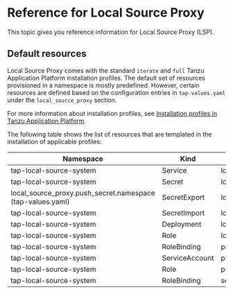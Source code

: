 # Reference for Local Source Proxy

This topic gives you reference information for Local Source Proxy (LSP).

## <a id="default-resources"></a> Default resources

Local Source Proxy comes with the standard `iterate` and `full` Tanzu Application Platform
installation profiles. The default set of resources provisioned in a namespace is mostly predefined.
However, certain resources are defined based on the configuration entries in `tap-values.yaml`
under the `local_source_proxy` section.

For more information about installation profiles, see
[Installation profiles in Tanzu Application Platform](../about-package-profiles.hbs.md#profiles-and-packages).

The following table shows the list of resources that are templated in the installation of applicable
profiles:

| Namespace                                                  | Kind           | Name                                | Reconcile |
|------------------------------------------------------------|----------------|-------------------------------------|-----------|
| tap-local-source-system                                    | Service        | local-source-proxy                  | No        |
| tap-local-source-system                                    | Secret         | local-source-proxy-values           | Yes       |
| local_source_proxy.push_secret.namespace (tap-values.yaml) | SecretExport   | local_source_proxy.push_secret.name | Yes       |
| tap-local-source-system                                    | SecretImport   | local_source_proxy.push_secret.name | Yes       |
| tap-local-source-system                                    | Deployment     | local-source-proxy                  | No        |
| tap-local-source-system                                    | Role           | local-source-proxy-manager          | No        |
| tap-local-source-system                                    | RoleBinding    | proxy-manager                       | No        |
| tap-local-source-system                                    | ServiceAccount | proxy-manager                       | No        |
| tap-local-source-system                                    | Role           | push-artifact                       | No        |
| tap-local-source-system                                    | RoleBinding    | service-proxy-role-binding          | Yes       |
